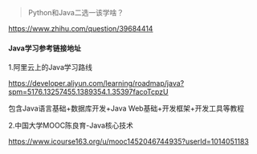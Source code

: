 > Python和Java二选一该学啥？

https://www.zhihu.com/question/39684414



#### Java学习参考链接地址

1.阿里云上的Java学习路线

https://developer.aliyun.com/learning/roadmap/java?spm=5176.13257455.1389354.1.35397facoTcpzU

包含Java语言基础+数据库开发+Java Web基础+开发框架+开发工具等教程

2.中国大学MOOC陈良育-Java核心技术

https://www.icourse163.org/u/mooc1452046744935?userId=1014051183





